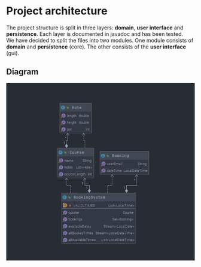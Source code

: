 # Project architecture
The project structure is split in three layers: **domain**, **user interface** and **persistence**.
Each layer is documented in javadoc and has been tested. <br/>
We have decided to split the files into two modules. One module consists of **domain**
and **persistence** (core). The other consists of the **user interface** (gui).

## Diagram
![PlantUML](./img/plantUML.png "PlantUML")